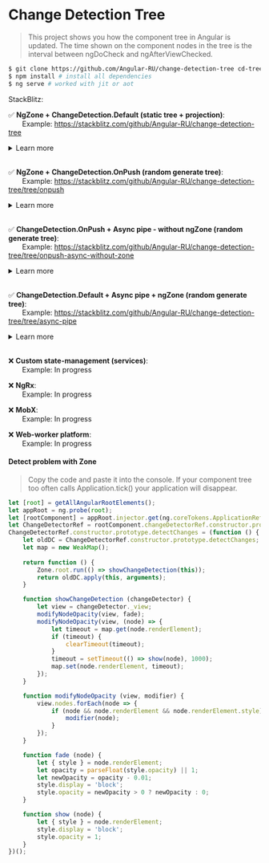 # Change Detection Tree

> This project shows you how the component tree in Angular is updated. 
> The time shown on the component nodes in the tree is the interval 
> between ngDoCheck and ngAfterViewChecked.

```bash
$ git clone https://github.com/Angular-RU/change-detection-tree cd-tree && cd cd-tree
$ npm install # install all dependencies
$ ng serve # worked with jit or aot
```

StackBlitz: 

✅ **NgZone + ChangeDetection.Default (static tree + projection)**: <br>
&nbsp;&nbsp;&nbsp;&nbsp;&nbsp;&nbsp;&nbsp;Example: https://stackblitz.com/github/Angular-RU/change-detection-tree <br>

<details>
<summary>Learn more</summary>
<div><br>
<img src="https://habrastorage.org/webt/dl/w4/u-/dlw4u-sfjgf1i2e7b-dpwlefx_k.gif">
<pre>
$ ng serve --app 0 --port 4200
</pre>
</details><br>

✅ **NgZone + ChangeDetection.OnPush (random generate tree)**: <br>
&nbsp;&nbsp;&nbsp;&nbsp;&nbsp;&nbsp;&nbsp;Example: https://stackblitz.com/github/Angular-RU/change-detection-tree/tree/onpush

<details>
<summary>Learn more</summary>
<div><br>
<img src="https://habrastorage.org/webt/jq/0t/_l/jq0t_ltli9iyvjtuvumct6awfmk.gif">
<pre>
$ ng serve --app 1 --port 4201
</pre>  
</details><br>

✅ **ChangeDetection.OnPush + Async pipe - without ngZone (random generate tree)**: <br>
&nbsp;&nbsp;&nbsp;&nbsp;&nbsp;&nbsp;&nbsp;Example: https://stackblitz.com/github/Angular-RU/change-detection-tree/tree/onpush-async-without-zone

<details>
<summary>Learn more</summary>
<div><br>
<img src="https://habrastorage.org/webt/jq/0t/_l/jq0t_ltli9iyvjtuvumct6awfmk.gif">
<pre>
$ ng serve --app 2 --port 4202
</pre>
</details><br>

✅ **ChangeDetection.Default + Async pipe + ngZone (random generate tree)**: <br>
&nbsp;&nbsp;&nbsp;&nbsp;&nbsp;&nbsp;&nbsp;Example: https://stackblitz.com/github/Angular-RU/change-detection-tree/tree/async-pipe

<details>
<summary>Learn more</summary>
<div><br>
<img src="">
<pre>
$ ng serve --app 3 --port 4203
</pre>
</details><br>

❌ **Custom state-management (services)**: <br>
&nbsp;&nbsp;&nbsp;&nbsp;&nbsp;&nbsp;&nbsp;Example: In progress

❌ **NgRx**: <br>
&nbsp;&nbsp;&nbsp;&nbsp;&nbsp;&nbsp;&nbsp;Example: In progress

❌ **MobX**: <br>
&nbsp;&nbsp;&nbsp;&nbsp;&nbsp;&nbsp;&nbsp;Example: In progress

❌ **Web-worker platform**: <br>
&nbsp;&nbsp;&nbsp;&nbsp;&nbsp;&nbsp;&nbsp;Example: In progress

#### Detect problem with Zone

> Copy the code and paste it into the console. 
> If your component tree too often calls Application.tick() your application will disappear.

```typescript
let [root] = getAllAngularRootElements();
let appRoot = ng.probe(root);
let [rootComponent] = appRoot.injector.get(ng.coreTokens.ApplicationRef).components;
let ChangeDetectorRef = rootComponent.changeDetectorRef.constructor.prototype;
ChangeDetectorRef.constructor.prototype.detectChanges = (function () {
    let oldDC = ChangeDetectorRef.constructor.prototype.detectChanges;
    let map = new WeakMap();
    
    return function () {
        Zone.root.run(() => showChangeDetection(this));
        return oldDC.apply(this, arguments);
    }

    function showChangeDetection (changeDetector) {
        let view = changeDetector._view;
        modifyNodeOpacity(view, fade);
        modifyNodeOpacity(view, (node) => {
            let timeout = map.get(node.renderElement);
            if (timeout) {
                clearTimeout(timeout);
            }
            timeout = setTimeout(() => show(node), 1000);
            map.set(node.renderElement, timeout);
        });
    }

    function modifyNodeOpacity (view, modifier) {
        view.nodes.forEach(node => {
            if (node && node.renderElement && node.renderElement.style) {
                modifier(node);
            }
        });
    }

    function fade (node) {
        let { style } = node.renderElement;
        let opacity = parseFloat(style.opacity) || 1;
        let newOpacity = opacity - 0.01;
        style.display = 'block';
        style.opacity = newOpacity > 0 ? newOpacity : 0;
    }

    function show (node) {
        let { style } = node.renderElement;
        style.display = 'block';
        style.opacity = 1;
    }
})();
```

